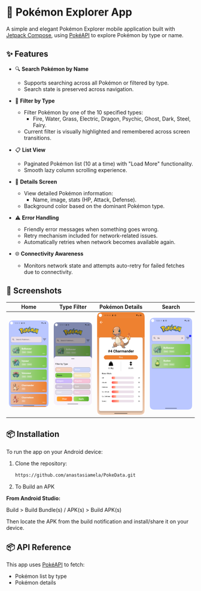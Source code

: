 # 🧭 Pokémon Explorer App

A simple and elegant Pokémon Explorer mobile application built with [Jetpack Compose](https://developer.android.com/jetpack/compose), using [PokéAPI](https://pokeapi.co/) to explore Pokémon by type or name.

## ✨ Features

- 🔍 **Search Pokémon by Name**
    - Supports searching across all Pokémon or filtered by type.
    - Search state is preserved across navigation.

- 🧪 **Filter by Type**
    - Filter Pokémon by one of the 10 specified types:
        - Fire, Water, Grass, Electric, Dragon, Psychic, Ghost, Dark, Steel, Fairy.
    - Current filter is visually highlighted and remembered across screen transitions.

- 📋 **List View**
    - Paginated Pokémon list (10 at a time) with "Load More" functionality.
    - Smooth lazy column scrolling experience.

- 📄 **Details Screen**
    - View detailed Pokémon information:
        - Name, image, stats (HP, Attack, Defense).
    - Background color based on the dominant Pokémon type.

- ⚠️ **Error Handling**
    - Friendly error messages when something goes wrong.
    - Retry mechanism included for network-related issues.
    - Automatically retries when network becomes available again.

- 🌐 **Connectivity Awareness**
    - Monitors network state and attempts auto-retry for failed fetches due to connectivity.

## 📲 Screenshots

| Home | Type Filter | Pokémon Details | Search                            |
|------|-------------|------------------|-----------------------------------|
| ![Home](screenshots/home.png) | ![Filter](screenshots/filter.png) | ![Detail](screenshots/detail.png) | ![Detail](screenshots/search.png) |


## 📦 Installation

To run the app on your Android device:

1. Clone the repository:
   ```bash
   https://github.com/anastasiamela/PokeData.git

2. To Build an APK

**From Android Studio:**

Build > Build Bundle(s) / APK(s) > Build APK(s)

Then locate the APK from the build notification and install/share it on your device.

## 📦 API Reference

This app uses [PokéAPI](https://pokeapi.co/) to fetch:
- Pokémon list by type
- Pokémon details
